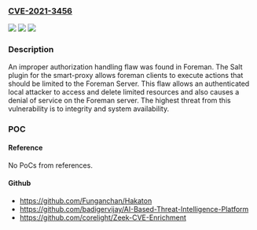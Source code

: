 ### [CVE-2021-3456](https://cve.mitre.org/cgi-bin/cvename.cgi?name=CVE-2021-3456)
![](https://img.shields.io/static/v1?label=Product&message=smart_proxy_salt&color=blue)
![](https://img.shields.io/static/v1?label=Version&message=%3D%20affecting%20up%20to%2C%20including%20smart_proxy_salt%202.1.5%20&color=brighgreen)
![](https://img.shields.io/static/v1?label=Vulnerability&message=CWE-863&color=brighgreen)

### Description

An improper authorization handling flaw was found in Foreman. The Salt plugin for the smart-proxy allows foreman clients to execute actions that should be limited to the Foreman Server. This flaw allows an authenticated local attacker to access and delete limited resources and also causes a denial of service on the Foreman server. The highest threat from this vulnerability is to integrity and system availability.

### POC

#### Reference
No PoCs from references.

#### Github
- https://github.com/Funganchan/Hakaton
- https://github.com/badigervijay/AI-Based-Threat-Intelligence-Platform
- https://github.com/corelight/Zeek-CVE-Enrichment

